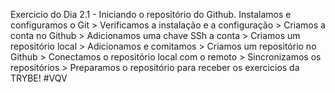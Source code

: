 Exercicio do Dia 2.1 - Iniciando o repositório do Github.
Instalamos e configuramos o Git > Verificamos a instalação e a configuração >
Criamos a conta no Github > Adicionamos uma chave SSh a conta >
Criamos um repositório local > Adicionamos e comitamos > Criamos um repositório no Github >
Conectamos o repositório local com o remoto > Sincronizamos os repositórios >
Preparamos o repositório para receber os exercicios da TRYBE! #VQV

